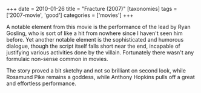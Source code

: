 +++
date = 2010-01-26
title = "Fracture (2007)"
[taxonomies]
tags = ['2007-movie', 'good']
categories = ['movies']
+++

A notable element from this movie is the performance of the lead by Ryan
Gosling, who is sort of like a hit from nowhere since I haven't seen
him before. Yet another notable element is the sophisticated and
humorous dialogue, though the script itself falls short near the end,
incapable of justifying various activities done by the villain.
Fortunately there wasn't any formulaic non-sense common in movies.

The story proved a bit sketchy and not so brilliant on second look,
while Rosamund Pike remains a goddess, while Anthony Hopkins pulls off a
great and effortless performance.
